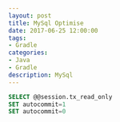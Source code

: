 ```yaml
---
layout: post
title: MySql Optimise
date: 2017-06-25 12:00:00
tags:
- Gradle
categories: 
- Java
- Gradle
description: MySql
---
```





```sql
SELECT @@session.tx_read_only
SET autocommit=1
SET autocommit=0
```








